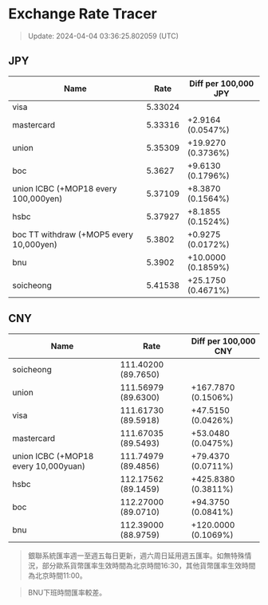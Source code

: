# Exchange Rate Tracer

> Update: 2024-04-04 03:36:25.802059 (UTC)

## JPY

| Name                                    |    Rate | Diff per 100,000 JPY   |
|-----------------------------------------|---------|------------------------|
| visa                                    | 5.33024 |                        |
| mastercard                              | 5.33316 | +2.9164 (0.0547%)      |
| union                                   | 5.35309 | +19.9270 (0.3736%)     |
| boc                                     | 5.3627  | +9.6130 (0.1796%)      |
| union ICBC (+MOP18 every 100,000yen)    | 5.37109 | +8.3870 (0.1564%)      |
| hsbc                                    | 5.37927 | +8.1855 (0.1524%)      |
| boc TT withdraw (+MOP5 every 10,000yen) | 5.3802  | +0.9275 (0.0172%)      |
| bnu                                     | 5.3902  | +10.0000 (0.1859%)     |
| soicheong                               | 5.41538 | +25.1750 (0.4671%)     |

## CNY

| Name                                 | Rate                | Diff per 100,000 CNY   |
|--------------------------------------|---------------------|------------------------|
| soicheong                            | 111.40200	(89.7650) |                        |
| union                                | 111.56979	(89.6300) | +167.7870 (0.1506%)    |
| visa                                 | 111.61730	(89.5918) | +47.5150 (0.0426%)     |
| mastercard                           | 111.67035	(89.5493) | +53.0480 (0.0475%)     |
| union ICBC (+MOP18 every 10,000yuan) | 111.74979	(89.4856) | +79.4370 (0.0711%)     |
| hsbc                                 | 112.17562	(89.1459) | +425.8380 (0.3811%)    |
| boc                                  | 112.27000	(89.0710) | +94.3750 (0.0841%)     |
| bnu                                  | 112.39000	(88.9759) | +120.0000 (0.1069%)    |


> 銀聯系統匯率週一至週五每日更新，週六周日延用週五匯率。如無特殊情況，部分歐系貨幣匯率生效時間為北京時間16:30，其他貨幣匯率生效時間為北京時間11:00。

> BNU下班時間匯率較差。


